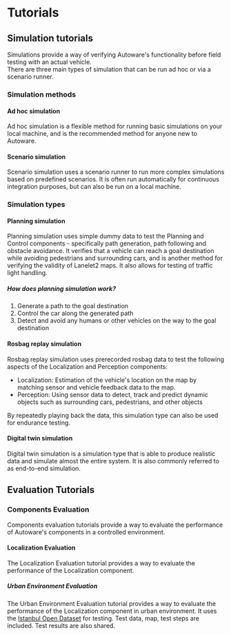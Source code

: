 # Tutorials

## Simulation tutorials

Simulations provide a way of verifying Autoware's functionality before field testing with an actual vehicle.  
There are three main types of simulation that can be run ad hoc or via a scenario runner.

### Simulation methods

#### Ad hoc simulation

Ad hoc simulation is a flexible method for running basic simulations on your local machine, and is the recommended method for anyone new to Autoware.

#### Scenario simulation

Scenario simulation uses a scenario runner to run more complex simulations based on predefined scenarios.
It is often run automatically for continuous integration purposes, but can also be run on a local machine.

### Simulation types

#### Planning simulation

Planning simulation uses simple dummy data to test the Planning and Control components - specifically path generation, path following and obstacle avoidance. It verifies that a vehicle can reach a goal destination while avoiding pedestrians and surrounding cars, and is another method for verifying the validity of Lanelet2 maps. It also allows for testing of traffic light handling.

##### How does planning simulation work?

1. Generate a path to the goal destination
2. Control the car along the generated path
3. Detect and avoid any humans or other vehicles on the way to the goal destination

#### Rosbag replay simulation

Rosbag replay simulation uses prerecorded rosbag data to test the following aspects of the Localization and Perception components:

- Localization: Estimation of the vehicle's location on the map by matching sensor and vehicle feedback data to the map.
- Perception: Using sensor data to detect, track and predict dynamic objects such as surrounding cars, pedestrians, and other objects

By repeatedly playing back the data, this simulation type can also be used for endurance testing.

#### Digital twin simulation

Digital twin simulation is a simulation type that is able to produce realistic data and simulate almost the entire system. It is also commonly referred to as end-to-end simulation.

## Evaluation Tutorials

### Components Evaluation

Components evaluation tutorials provide a way to evaluate the performance of Autoware's components in a controlled environment.

#### Localization Evaluation

The Localization Evaluation tutorial provides a way to evaluate the performance of the Localization component.

##### Urban Environment Evaluation

The Urban Environment Evaluation tutorial provides a way to evaluate the performance of the Localization component in urban environment. It uses the [Istanbul Open Dataset](https://autowarefoundation.github.io/autoware-documentation/main/datasets/#istanbul-open-dataset) for testing. Test data, map, test steps are included. Test results are also shared.
